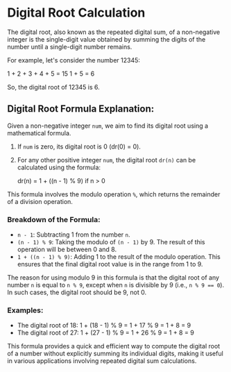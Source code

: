 # Digital Root Calculation

The digital root, also known as the repeated digital sum, of a non-negative integer is the single-digit value obtained by summing the digits of the number until a single-digit number remains.

For example, let's consider the number 12345:

1 + 2 + 3 + 4 + 5 = 15
1 + 5 = 6

So, the digital root of 12345 is 6.

## Digital Root Formula Explanation:

Given a non-negative integer `num`, we aim to find its digital root using a mathematical formula.

1. If `num` is zero, its digital root is 0 (dr(0) = 0).
2. For any other positive integer `num`, the digital root `dr(n)` can be calculated using the formula:

   dr(n) = 1 + ((n - 1) % 9) if n > 0

This formula involves the modulo operation `%`, which returns the remainder of a division operation.

### Breakdown of the Formula:

- `n - 1`: Subtracting 1 from the number `n`.
- `(n - 1) % 9`: Taking the modulo of `(n - 1)` by 9. The result of this operation will be between 0 and 8.
- `1 + ((n - 1) % 9)`: Adding 1 to the result of the modulo operation. This ensures that the final digital root value is in the range from 1 to 9.

The reason for using modulo 9 in this formula is that the digital root of any number `n` is equal to `n % 9`, except when `n` is divisible by 9 (i.e., `n % 9 == 0`). In such cases, the digital root should be 9, not 0.

### Examples:

- The digital root of 18: 1 + (18 - 1) % 9 = 1 + 17 % 9 = 1 + 8 = 9
- The digital root of 27: 1 + (27 - 1) % 9 = 1 + 26 % 9 = 1 + 8 = 9

This formula provides a quick and efficient way to compute the digital root of a number without explicitly summing its individual digits, making it useful in various applications involving repeated digital sum calculations.
